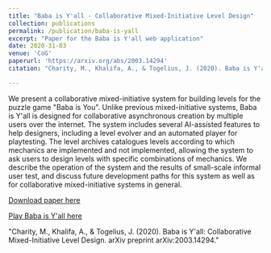```yaml
---
title: "Baba is Y'all - Collaborative Mixed-Initiative Level Design"
collection: publications
permalink: /publication/baba-is-yall
excerpt: "Paper for the Baba is Y'all web application"
date: 2020-31-03
venue: 'CoG'
paperurl: 'https://arxiv.org/abs/2003.14294'
citation: "Charity, M., Khalifa, A., & Togelius, J. (2020). Baba is Y'all: Collaborative Mixed-Initiative Level Design. arXiv preprint arXiv:2003.14294."

---
```

We present a collaborative mixed-initiative system for building levels for the puzzle game "Baba is You". Unlike previous mixed-initiative systems, Baba is Y'all is designed for collaborative asynchronous creation by multiple users over the internet. The system includes several AI-assisted features to help designers, including a level evolver and an automated player for playtesting. The level archives catalogues levels according to which mechanics are implemented and not implemented, allowing the system to ask users to design levels with specific combinations of mechanics. We describe the operation of the system and the results of small-scale informal user test, and discuss future development paths for this system as well as for collaborative mixed-initiative systems in general.

[Download paper here](https://arxiv.org/abs/2003.14294')

[Play Baba is Y'all here](http://game.engineering.nyu.edu/babaisyall/)

"Charity, M., Khalifa, A., & Togelius, J. (2020). Baba is Y'all: Collaborative Mixed-Initiative Level Design. arXiv preprint arXiv:2003.14294."
